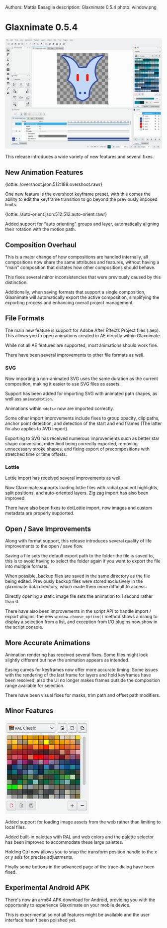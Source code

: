 Authors: Mattia Basaglia
description: Glaxnimate 0.5.4
photo: window.png


# Glaxnimate 0.5.4

![Main Window](window.png)

This release introduces a wide variety of new features and several fixes.

## New Animation Features

{lottie:./overshoot.json:512:188:overshoot.rawr}

One new feature is the overshoot keyframe preset, with this comes the
ability to edit the keyframe transition to go beyond the previously
imposed limits.

{lottie:./auto-orient.json:512:512:auto-orient.rawr}

Added support for "auto orienting" groups and layer, automatically aligning
their rotation with the motion path.

## Composition Overhaul

This is a major change of how compositions are handled internally,
all compositions now share the same attributes and features, without
having a "main" composition that dictates how other compositions should behave.

This fixes several minor inconsistencies that were previously caused by this distinction.

Additionally, when saving formats that support a single composition,
Glaxnimate will automatically export the active composition,
simplifying the exporting process and enhancing overall project management.

## File Formats

The main new feature is support for Adobe After Effects Project files (.aep).
This allows you to open animations created in AE directly within Glaxnimate.

While not all AE features are supported, most animations should work fine.

There have been several improvements to other file formats as well.

### SVG

Now importing a non-animated SVG uses the same duration as the current
composition, making it easier to use SVG files as assets.

Support has been added for importing SVG with animated path shapes,
as well ass `animateMotion`.

Animations within `<defs>` now are imported correctly.

Some other import improvements include fixes to group opacity,
clip paths, anchor point detection, and detection of the start and end
frames (The latter fix also applies to AVD import).

Exporting to SVG has received numerous improvements such as
better star shape conversion, miter limit being correctly exported,
removing unnecessary stroke shapes, and fixing export of precompositions
with stretched time or time offsets.


### Lottie

Lottie import has received several improvements as well.

Now Glaxnimate supports loading lottie files with radial gradient highlights,
split positions, and auto-oriented layers. Zig zag import has also been improved.

There have also been fixes to dotLottie import, now images and custom metadata
are properly supported.


## Open / Save Improvements

Along with format support, this release introduces several quality of life
improvements to the open / save flow.

Saving a file sets the default export path to the folder the file is saved to,
this is to avoid having to select the folder again if you want to export the file
into multiple formats.

When possible, backup files are saved in the same directory as the file being edited.
Previously backup files were stored exclusively in the glaxnimate data directory,
which made them more difficult to access.

Directly opening a static image file sets the animation to 1 second rather than 0.

There have also been improvements in the script API to handle
import / export plugins:
the new `window.choose_option()` method shows a dilaog to display a selection from a list,
and exception from I/O plugins now show in the script console.


## More Accurate Animations

Animation rendering has received several fixes. Some files might look
slightly different but now the animation appears as intended.

Easing curves for keyframes now offer more accurate timing.
Some issues with the rendering of the last frame for layers
and hold keyframes have been resolved, also the UI no longer
makes frames outside the composition range available for selection.

There have been visual fixes for masks, trim path and offset path modifiers.

## Minor Features

![RAL Classic Palette](palette.png)

Added support for loading image assets from the web rather than
limiting to local files.

Added built-in palettes with RAL and web colors and the
palette selector has been improved to accommodate these large palettes.

Holding Ctrl now allows you to snap the transform position handle to the x or y axis for precise adjustments.

Finally some buttons in the advanced page of the trace dialog have been fixed.

## Experimental Android APK

There's now an arm64 APK download for Android, providing you with
the opportunity to experience Glaxnimate on your mobile device.

This is experimental so not all features might be available and the
user interface hasn't been polished yet.
